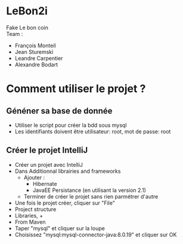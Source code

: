 # LeBon2i
Fake Le bon coin<br>
Team : 
- François Monteil
- Jean Sturemski
- Leandre Carpentier
- Alexandre Bodart

# Comment utiliser le projet ?
## Généner sa base de donnée
- Utiliser le script pour créer la bdd sous mysql
- Les identifiants doivent être utilisateur: root, mot de passe: root
## Créer le projet IntelliJ
- Créer un projet avec IntelliJ
- Dans Additionnal librairies and frameworks
  - Ajouter :
    - Hibernate
    - JavaEE Persistance (en utilisant la version 2.1)
  - Terminer de créer le projet sans rien parmétrer d'autre
- Une fois le projet créer, cliquer sur "File"
- Project structure
- Libraries, +
- From Maven
- Taper "mysql" et cliquer sur la loupe
- Choisissez "mysql:mysql-connector-java:8.0.19" et cliquer sur OK
